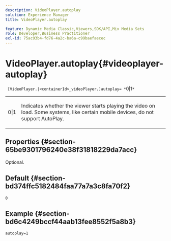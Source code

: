 ```yaml
---
description: VideoPlayer.autoplay
solution: Experience Manager
title: VideoPlayer.autoplay

feature: Dynamic Media Classic,Viewers,SDK/API,Mix Media Sets
role: Developer,Business Practitioner
exl-id: 75ac93b4-fd76-4a2c-ba6a-c99baefaecec
---
```

# VideoPlayer.autoplay{#videoplayer-autoplay}

 ` [VideoPlayer.|<containerId>_videoPlayer.]autoplay= *`0|1`*`

<table id="table_C616483932C2482CA9794DDD7313FD7C"> 
 <tbody> 
  <tr> 
   <td colname="col1"> <p> <span class="codeph"> <span class="varname"> 0|1</span> </span> </p> </td> 
   <td colname="col2"> <p> Indicates whether the viewer starts playing the video on load. Some systems, like certain mobile devices, do not support AutoPlay. </p> </td> 
  </tr> 
 </tbody> 
</table>

## Properties {#section-65be9301796240e38f31818229da7acc}

Optional.

## Default {#section-bd374ffc5182484faa77a7a3c8fa70f2}

`0`

## Example {#section-bd6c4249bccf44aab13fee8552f5a8b3}

`autoplay=1`
